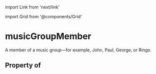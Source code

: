 import Link from 'next/link'
  
import Grid from '@components/Grid'

# musicGroupMember

A member of a music group&#x2014;for example, John, Paul, George, or Ringo.

## Property of




